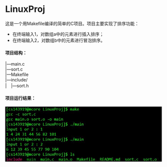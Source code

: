 # LinuxProj
 这是一个用Makefile编译的简单的C项目。项目主要实现了排序功能：
 * 在终端输入1，对数组a中的元素进行插入排序；
 * 在终端输入2，对数组b中的元素进行冒泡排序。
 
 #### 项目结构：
  |—main.c  <br />
  |—sort.c  <br />
  |—Makefile  <br />
  |—include/  <br />
  |　|—sort.h  <br />

  #### 项目运行结果：
  ![](run.jpg)
